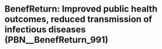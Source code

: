 # BenefReturn: __Improved public health outcomes, reduced transmission of infectious diseases__ (PBN__BenefReturn_991)

